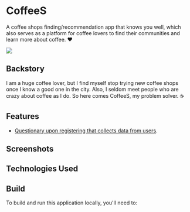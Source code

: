 # CoffeeS
A coffee shops finding/recommendation app that knows you well, which also serves as a platform for coffee lovers to find their communities and learn more about coffee. :heart:


![](http://g.recordit.co/bU4rB6ovXa.gif)


## Backstory
I am a huge coffee lover, but I find myself stop trying new coffee shops once I know a good one in the city. Also, I seldom meet people who are crazy about coffee as I do. So here comes CoffeeS, my problem solver.  :coffee:

## Features
- [Questionary upon registering that collects data from users](https://github.com/rinaZC/CoffeeS/blob/master/README.md#screenshots).

## Screenshots

## Technologies Used

## Build

To build and run this application locally, you'll need to:

